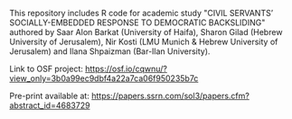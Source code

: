 This repository includes R code for academic study "CIVIL SERVANTS’ SOCIALLY-EMBEDDED RESPONSE TO DEMOCRATIC BACKSLIDING" authored by Saar Alon Barkat (University of Haifa), Sharon Gilad (Hebrew University of Jerusalem), Nir Kosti (LMU Munich & Hebrew University of Jerusalem) and Ilana Shpaizman (Bar-Ilan University).

Link to OSF project: https://osf.io/cqwnu/?view_only=3b0a99ec9dbf4a22a7ca06f950235b7c

Pre-print available at: https://papers.ssrn.com/sol3/papers.cfm?abstract_id=4683729
